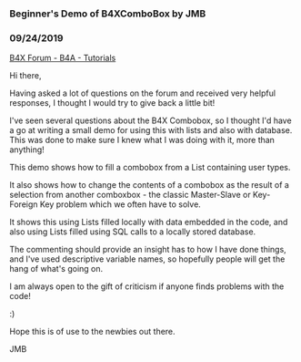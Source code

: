 ### Beginner's Demo of B4XComboBox by JMB
### 09/24/2019
[B4X Forum - B4A - Tutorials](https://www.b4x.com/android/forum/threads/109872/)

Hi there,  
  
Having asked a lot of questions on the forum and received very helpful responses, I thought I would try to give back a little bit!  
  
I've seen several questions about the B4X Combobox, so I thought I'd have a go at writing a small demo for using this with lists and also with database. This was done to make sure I knew what I was doing with it, more than anything!  
  
This demo shows how to fill a combobox from a List containing user types.  
  
It also shows how to change the contents of a combobox as the result of a selection from another comboxbox - the classic Master-Slave or Key-Foreign Key problem which we often have to solve.   
  
It shows this using Lists filled locally with data embedded in the code, and also using Lists filled using SQL calls to a locally stored database.  
  
The commenting should provide an insight has to how I have done things, and I've used descriptive variable names, so hopefully people will get the hang of what's going on.  
  
I am always open to the gift of criticism if anyone finds problems with the code!  
  
:)  
  
Hope this is of use to the newbies out there.  
  
JMB